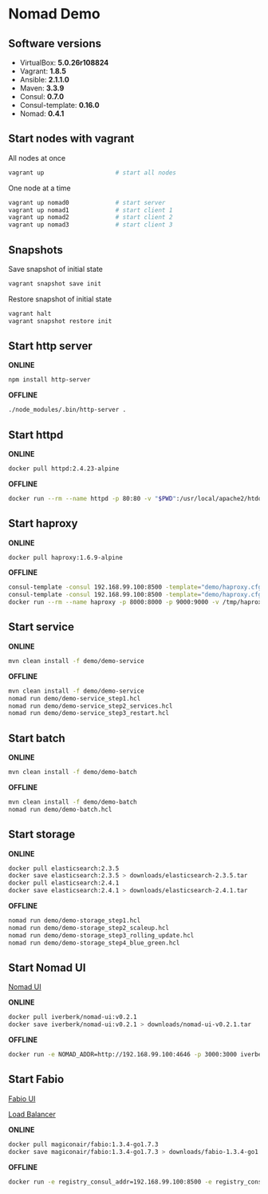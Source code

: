 # Nomad Demo

## Software versions
- VirtualBox: **5.0.26r108824**
- Vagrant: **1.8.5**
- Ansible: **2.1.1.0**
- Maven: **3.3.9**
- Consul: **0.7.0**
- Consul-template: **0.16.0**
- Nomad: **0.4.1**

## Start nodes with vagrant

All nodes at once
```sh
vagrant up                    # start all nodes
```

One node at a time
```sh
vagrant up nomad0             # start server
vagrant up nomad1             # start client 1
vagrant up nomad2             # start client 2
vagrant up nomad3             # start client 3
```

## Snapshots
Save snapshot of initial state
```sh
vagrant snapshot save init
```
Restore snapshot of initial state
```sh
vagrant halt
vagrant snapshot restore init
```

## Start http server
**ONLINE**
```sh
npm install http-server
```
**OFFLINE**
```sh
./node_modules/.bin/http-server .
```

## Start httpd
**ONLINE**
```sh
docker pull httpd:2.4.23-alpine
```
**OFFLINE**
```sh
docker run --rm --name httpd -p 80:80 -v "$PWD":/usr/local/apache2/htdocs/ httpd:2.4.23-alpine
```

## Start haproxy
**ONLINE**
```sh
docker pull haproxy:1.6.9-alpine
```
**OFFLINE**
```sh
consul-template -consul 192.168.99.100:8500 -template="demo/haproxy.cfg.ctmpl:/tmp/haproxy.cfg:docker kill -s HUP haproxy"
consul-template -consul 192.168.99.100:8500 -template="demo/haproxy.cfg.ctmpl:/tmp/haproxy.cfg"
docker run --rm --name haproxy -p 8000:8000 -p 9000:9000 -v /tmp/haproxy.cfg:/usr/local/etc/haproxy/haproxy.cfg:ro haproxy:1.6.9-alpine
```

## Start service
**ONLINE**
```sh
mvn clean install -f demo/demo-service
```
**OFFLINE**
```sh
mvn clean install -f demo/demo-service
nomad run demo/demo-service_step1.hcl
nomad run demo/demo-service_step2_services.hcl
nomad run demo/demo-service_step3_restart.hcl
```

## Start batch
**ONLINE**
```sh
mvn clean install -f demo/demo-batch
```
**OFFLINE**
```sh
mvn clean install -f demo/demo-batch
nomad run demo/demo-batch.hcl
```

## Start storage
**ONLINE**
```sh
docker pull elasticsearch:2.3.5
docker save elasticsearch:2.3.5 > downloads/elasticsearch-2.3.5.tar
docker pull elasticsearch:2.4.1
docker save elasticsearch:2.4.1 > downloads/elasticsearch-2.4.1.tar
```
**OFFLINE**
```sh
nomad run demo/demo-storage_step1.hcl
nomad run demo/demo-storage_step2_scaleup.hcl
nomad run demo/demo-storage_step3_rolling_update.hcl
nomad run demo/demo-storage_step4_blue_green.hcl
```

## Start Nomad UI

[Nomad UI](http://192.168.99.1:3000)

**ONLINE**
```sh
docker pull iverberk/nomad-ui:v0.2.1
docker save iverberk/nomad-ui:v0.2.1 > downloads/nomad-ui-v0.2.1.tar
```
**OFFLINE**
```sh
docker run -e NOMAD_ADDR=http://192.168.99.100:4646 -p 3000:3000 iverberk/nomad-ui:v0.2.1
```

## Start Fabio

[Fabio UI](http://192.168.99.1:9998/)

[Load Balancer](http://192.168.99.1:9999/hello)

**ONLINE**
```sh
docker pull magiconair/fabio:1.3.4-go1.7.3
docker save magiconair/fabio:1.3.4-go1.7.3 > downloads/fabio-1.3.4-go1.7.3.tar
```
**OFFLINE**
```sh
docker run -e registry_consul_addr=192.168.99.100:8500 -e registry_consul_register_addr=192.168.99.1:9998 -p 9999:9999 -p 9998:9998 magiconair/fabio:1.3.4-go1.7.3
```
